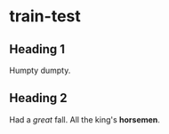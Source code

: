 # train-test

## Heading 1

Humpty dumpty.

## Heading 2

Had a _great_ fall.  All the king's **horsemen**.

